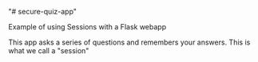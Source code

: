 "# secure-quiz-app"

Example of using Sessions with a Flask webapp

This app asks a series of questions and remembers your answers.   This is what we call a "session"


